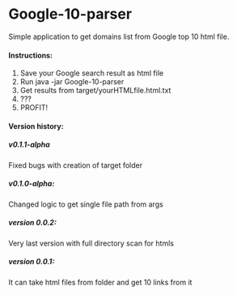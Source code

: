 Google-10-parser
================

Simple application to get domains list from Google top 10 html file.

<h4>Instructions:</h4>

1. Save your Google search result as html file
2. Run java -jar Google-10-parser <your HTML file>
3. Get results from target/yourHTMLfile.html.txt
4. ???
5. PROFIT!

<h4>Version history:</h4>

<h5>v0.1.1-alpha</h5>
Fixed bugs with creation of target folder

<h5>v0.1.0-alpha:</h5>
Changed logic to get single file path from args 

<h5>version 0.0.2:</h5>
Very last version with full directory scan for htmls

<h5>version 0.0.1:</h5>
It can take html files from folder and get 10 links from it
